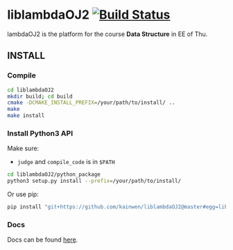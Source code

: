 liblambdaOJ2 [![Build Status](https://travis-ci.org/kainwen/liblambdaOJ2.svg?branch=master)](https://travis-ci.org/kainwen/liblambdaOJ2)
=============================================

lambdaOJ2 is the platform for the course **Data Structure** in EE of Thu.


## INSTALL

### Compile

```bash
cd liblambdaOJ2
mkdir build; cd build
cmake -DCMAKE_INSTALL_PREFIX=/your/path/to/install/ ..
make
make install
```

### Install Python3 API

Make sure:

* `judge` and `compile_code` is in `$PATH`

```bash
cd liblambdaOJ2/python_package
python3 setup.py install --prefix=/your/path/to/install/
```

Or use pip:

```bash
pip install "git+https://github.com/kainwen/liblambdaOJ2@master#egg=liblambdaOJ2&subdirectory=python_package"
```

### Docs

Docs can be found [here](doc/lambdaOJ2.md).
